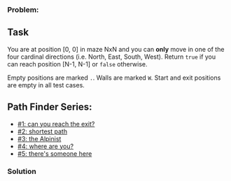 ### Problem:
<h2 id="task">Task</h2>
<p>You are at position [0, 0] in maze NxN and you can <strong>only</strong> move in one of the four cardinal directions (i.e. North, East, South, West).  Return <code>true</code> if you can reach position [N-1, N-1] or <code>false</code> otherwise.</p>
<p>Empty positions are marked <code>.</code>. Walls are marked <code>W</code>. Start and exit positions are empty in all test cases.</p>
<h2 id="path-finder-series">Path Finder Series:</h2>
<ul>
<li><a href="https://www.codewars.com/kata/5765870e190b1472ec0022a2" target="_blank">#1: can you reach the exit?</a></li>
<li><a href="https://www.codewars.com/kata/57658bfa28ed87ecfa00058a" target="_blank">#2: shortest path</a></li>
<li><a href="https://www.codewars.com/kata/576986639772456f6f00030c" target="_blank">#3: the Alpinist</a></li>
<li><a href="https://www.codewars.com/kata/5a0573c446d8435b8e00009f" target="_blank">#4: where are you?</a></li>
<li><a href="https://www.codewars.com/kata/5a05969cba2a14e541000129" target="_blank">#5: there&apos;s someone here</a></li>
</ul>

### Solution